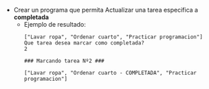 - Crear un programa que permita Actualizar una tarea especifica a **completada**
    - Ejemplo de resultado:
        ```
        ["Lavar ropa", "Ordenar cuarto", "Practicar programacion"]
        Que tarea desea marcar como completada?
        2

        ### Marcando tarea Nº2 ###

        ["Lavar ropa", "Ordenar cuarto - COMPLETADA", "Practicar programacion"]

        ``` 
